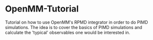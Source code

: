 # OpenMM-Tutorial

Tutorial on how to use OpenMM's RPMD integrator in order to do PIMD simulations. The idea is to cover the basics of PIMD simulations and calculate the 'typical' observables one would be interested in.  

